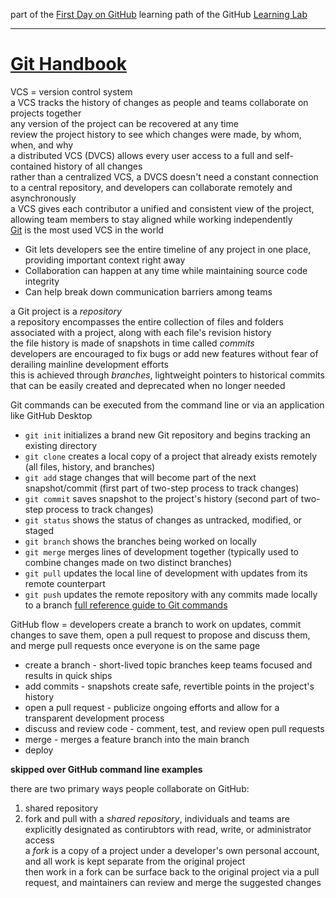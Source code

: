 part of the [First Day on GitHub](https://lab.github.com/githubtraining/first-day-on-github) learning path of the GitHub [Learning Lab](https://lab.github.com/)  

---

# [Git Handbook](https://guides.github.com/introduction/git-handbook/)  

VCS = version control system  
a VCS tracks the history of changes as people and teams collaborate on projects together  
any version of the project can be recovered at any time  
review the project history to see which changes were made, by whom, when, and why  
a distributed VCS (DVCS) allows every user access to a full and self-contained history of all changes  
rather than a centralized VCS, a DVCS doesn't need a constant connection to a central repository, and developers can collaborate remotely and asynchronously  
a VCS gives each contributor a unified and consistent view of the project, allowing team members to stay aligned while working independently  
[Git](https://git-scm.com/) is the most used VCS in the world  
* Git lets developers see the entire timeline of any project in one place, providing important context right away
* Collaboration can happen at any time while maintaining source code integrity
* Can help break down communication barriers among teams

a Git project is a *repository*  
a repository encompasses the entire collection of files and folders associated with a project, along with each file's revision history  
the file history is made of snapshots in time called *commits*  
developers are encouraged to fix bugs or add new features without fear of derailing mainline development efforts  
this is achieved through *branches*, lightweight pointers to historical commits that can be easily created and deprecated when no longer needed  

Git commands can be executed from the command line or via an application like GitHub Desktop  
* `git init` initializes a brand new Git repository and begins tracking an existing directory
* `git clone` creates a local copy of a project that already exists remotely (all files, history, and branches)
* `git add` stage changes that will become part of the next snapshot/commit (first part of two-step process to track changes)
* `git commit` saves snapshot to the project's history (second part of two-step process to track changes)
* `git status` shows the status of changes as untracked, modified, or staged
* `git branch` shows the branches being worked on locally
* `git merge` merges lines of development together (typically used to combine changes made on two distinct branches)
* `git pull` updates the local line of development with updates from its remote counterpart
* `git push` updates the remote repository with any commits made locally to a branch
[full reference guide to Git commands](https://git-scm.com/docs)  

GitHub flow = developers create a branch to work on updates, commit changes to save them, open a pull request to propose and discuss them, and merge pull requests once everyone is on the same page  
* create a branch - short-lived topic branches keep teams focused and results in quick ships
* add commits - snapshots create safe, revertible points in the project's history
* open a pull request - publicize ongoing efforts and allow for a transparent development process
* discuss and review code - comment, test, and review open pull requests
* merge - merges a feature branch into the main branch
* deploy

**skipped over GitHub command line examples**  

there are two primary ways people collaborate on GitHub:  
  1. shared repository
  1. fork and pull
  with a *shared repository*, individuals and teams are explicitly designated as contirubtors with read, write, or administrator access  
  a *fork* is a copy of a project under a developer's own personal account, and all work is kept separate from the original project  
  then work in a fork can be surface back to the original project via a pull request, and maintainers can review and merge the suggested changes  
